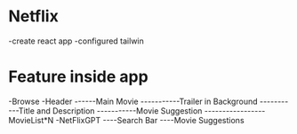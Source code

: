 # Netflix

-create react app
-configured tailwin

# Feature inside app

-Browse
-Header
------Main Movie
-----------Trailer in Background
-----------Title and Description
-----------Movie Suggestion
-----------------MovieList\*N
-NetFlixGPT
----Search Bar
----Movie Suggestions
